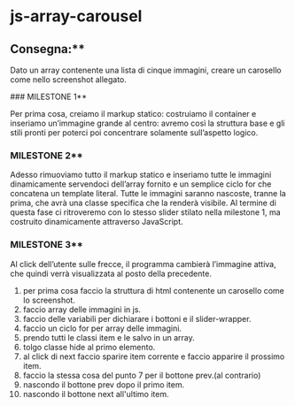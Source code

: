 # js-array-carousel

## Consegna:**
Dato un array contenente una lista di cinque immagini, creare un carosello come nello screenshot allegato.

### MILESTONE 1**

Per prima cosa, creiamo il markup statico: costruiamo il container e inseriamo un’immagine grande al centro: avremo così la struttura base e gli stili pronti per poterci poi concentrare solamente sull’aspetto logico.
### MILESTONE 2**

Adesso rimuoviamo tutto il markup statico e inseriamo tutte le immagini dinamicamente servendoci dell’array fornito e un semplice ciclo for che concatena un template literal.
Tutte le immagini saranno nascoste, tranne la prima, che avrà una classe specifica che la renderà visibile.
Al termine di questa fase ci ritroveremo con lo stesso slider stilato nella milestone 1, ma costruito dinamicamente attraverso JavaScript.
### MILESTONE 3**

Al click dell’utente sulle frecce, il programma cambierà l’immagine attiva, che quindi verrà visualizzata al posto della precedente.


1. per prima cosa faccio la struttura di html contenente un carosello come lo screenshot.
2. faccio array delle immagini in js.
3. faccio delle variabili per dichiarare i bottoni e il slider-wrapper.
4. faccio un ciclo for per array delle immagini.
5. prendo tutti le classi item e le salvo in un array.
6. tolgo classe hide al primo elemento.
7. al click di next faccio sparire item corrente e faccio apparire il prossimo item.
8. faccio la stessa cosa del punto 7 per il bottone prev.(al contrario)
9. nascondo il bottone prev dopo il primo item.
10. nascondo il bottone next all'ultimo item.